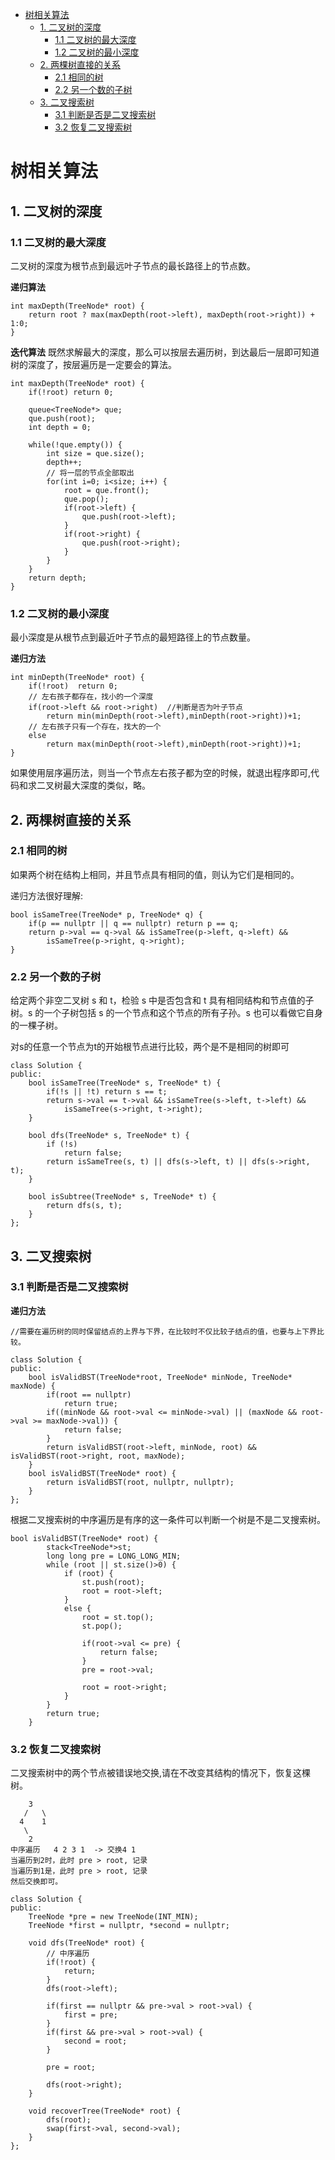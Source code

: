 - [树相关算法](#%e6%a0%91%e7%9b%b8%e5%85%b3%e7%ae%97%e6%b3%95)
  - [1. 二叉树的深度](#1-%e4%ba%8c%e5%8f%89%e6%a0%91%e7%9a%84%e6%b7%b1%e5%ba%a6)
    - [1.1 二叉树的最大深度](#11-%e4%ba%8c%e5%8f%89%e6%a0%91%e7%9a%84%e6%9c%80%e5%a4%a7%e6%b7%b1%e5%ba%a6)
    - [1.2 二叉树的最小深度](#12-%e4%ba%8c%e5%8f%89%e6%a0%91%e7%9a%84%e6%9c%80%e5%b0%8f%e6%b7%b1%e5%ba%a6)
  - [2. 两棵树直接的关系](#2-%e4%b8%a4%e6%a3%b5%e6%a0%91%e7%9b%b4%e6%8e%a5%e7%9a%84%e5%85%b3%e7%b3%bb)
    - [2.1 相同的树](#21-%e7%9b%b8%e5%90%8c%e7%9a%84%e6%a0%91)
    - [2.2 另一个数的子树](#22-%e5%8f%a6%e4%b8%80%e4%b8%aa%e6%95%b0%e7%9a%84%e5%ad%90%e6%a0%91)
  - [3. 二叉搜索树](#3-%e4%ba%8c%e5%8f%89%e6%90%9c%e7%b4%a2%e6%a0%91)
    - [3.1 判断是否是二叉搜索树](#31-%e5%88%a4%e6%96%ad%e6%98%af%e5%90%a6%e6%98%af%e4%ba%8c%e5%8f%89%e6%90%9c%e7%b4%a2%e6%a0%91)
    - [3.2 恢复二叉搜索树](#32-%e6%81%a2%e5%a4%8d%e4%ba%8c%e5%8f%89%e6%90%9c%e7%b4%a2%e6%a0%91)


# 树相关算法

## 1. 二叉树的深度
### 1.1 二叉树的最大深度
二叉树的深度为根节点到最远叶子节点的最长路径上的节点数。

**递归算法**
```
int maxDepth(TreeNode* root) {
    return root ? max(maxDepth(root->left), maxDepth(root->right)) + 1:0;
}
```
**迭代算法**
既然求解最大的深度，那么可以按层去遍历树，到达最后一层即可知道树的深度了，按层遍历是一定要会的算法。

```
int maxDepth(TreeNode* root) {
    if(!root) return 0;
    
    queue<TreeNode*> que;
    que.push(root);
    int depth = 0;
    
    while(!que.empty()) {
        int size = que.size();
        depth++;
        // 将一层的节点全部取出
        for(int i=0; i<size; i++) {
            root = que.front();
            que.pop();
            if(root->left) {
                que.push(root->left);
            }
            if(root->right) {
                que.push(root->right);
            }
        }
    }
    return depth;
}
```
### 1.2 二叉树的最小深度

最小深度是从根节点到最近叶子节点的最短路径上的节点数量。

**递归方法**
```
int minDepth(TreeNode* root) {
    if(!root)  return 0;
    // 左右孩子都存在，找小的一个深度
    if(root->left && root->right)  //判断是否为叶子节点
        return min(minDepth(root->left),minDepth(root->right))+1;
    // 左右孩子只有一个存在，找大的一个
    else      
        return max(minDepth(root->left),minDepth(root->right))+1;
}

```
如果使用层序遍历法，则当一个节点左右孩子都为空的时候，就退出程序即可,代码和求二叉树最大深度的类似，略。

## 2. 两棵树直接的关系

### 2.1 相同的树

如果两个树在结构上相同，并且节点具有相同的值，则认为它们是相同的。

递归方法很好理解:
```
bool isSameTree(TreeNode* p, TreeNode* q) {
    if(p == nullptr || q == nullptr) return p == q;
    return p->val == q->val && isSameTree(p->left, q->left) &&
        isSameTree(p->right, q->right);
}
```

### 2.2 另一个数的子树
给定两个非空二叉树 s 和 t，检验 s 中是否包含和 t 具有相同结构和节点值的子树。s 的一个子树包括 s 的一个节点和这个节点的所有子孙。s 也可以看做它自身的一棵子树。

对s的任意一个节点为t的开始根节点进行比较，两个是不是相同的树即可
```
class Solution {
public:
    bool isSameTree(TreeNode* s, TreeNode* t) {
        if(!s || !t) return s == t;
        return s->val == t->val && isSameTree(s->left, t->left) && 
            isSameTree(s->right, t->right);
    }

    bool dfs(TreeNode* s, TreeNode* t) {
        if (!s)
            return false;
        return isSameTree(s, t) || dfs(s->left, t) || dfs(s->right, t);
    }

    bool isSubtree(TreeNode* s, TreeNode* t) {
        return dfs(s, t);
    }
};
```

## 3. 二叉搜索树

### 3.1 判断是否是二叉搜索树
**递归方法**
```
//需要在遍历树的同时保留结点的上界与下界，在比较时不仅比较子结点的值，也要与上下界比较。

class Solution {
public:
    bool isValidBST(TreeNode*root, TreeNode* minNode, TreeNode* maxNode) {
        if(root == nullptr)
            return true;
        if((minNode && root->val <= minNode->val) || (maxNode && root->val >= maxNode->val)) {
            return false;
        }
        return isValidBST(root->left, minNode, root) && isValidBST(root->right, root, maxNode);
    }
    bool isValidBST(TreeNode* root) {
        return isValidBST(root, nullptr, nullptr);
    }
};
```
根据二叉搜索树的中序遍历是有序的这一条件可以判断一个树是不是二叉搜索树。
```
bool isValidBST(TreeNode* root) {
	    stack<TreeNode*>st;
        long long pre = LONG_LONG_MIN;
        while (root || st.size()>0) {
		    if (root) {
			    st.push(root);
			    root = root->left;
		    }   
		    else {
				root = st.top();
				st.pop();
				
                if(root->val <= pre) {
                    return false;
                }
                pre = root->val;

				root = root->right;
			}
		}
        return true;
    }
```

### 3.2 恢复二叉搜索树

二叉搜索树中的两个节点被错误地交换,请在不改变其结构的情况下，恢复这棵树。

```
    3
   /   \
  4    1
   \
    2
中序遍历   4 2 3 1  -> 交换4 1
当遍历到2时，此时 pre > root, 记录
当遍历到1是，此时 pre > root, 记录
然后交换即可。
```


```
class Solution {
public:
    TreeNode *pre = new TreeNode(INT_MIN);
    TreeNode *first = nullptr, *second = nullptr;

    void dfs(TreeNode* root) {
        // 中序遍历
        if(!root) {
            return;
        }
        dfs(root->left);

        if(first == nullptr && pre->val > root->val) {
            first = pre;
        }
        if(first && pre->val > root->val) {
            second = root;
        }

        pre = root;

        dfs(root->right);
    }
    
    void recoverTree(TreeNode* root) {
        dfs(root);
        swap(first->val, second->val);
    }
};
```